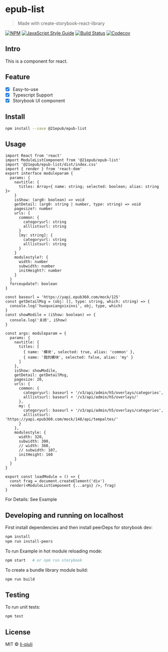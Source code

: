 # epub-list

> Made with create-storybook-react-library

[![NPM](https://img.shields.io/npm/v/epub-list.svg)](https://www.npmjs.com/package/epub-list) [![JavaScript Style Guide](https://img.shields.io/badge/code_style-standard-brightgreen.svg)](https://standardjs.com) [![Build Status](https://img.shields.io/travis/com/li-qiuli/epub-list)](https://travis-ci.com/github/li-qiuli/epub-list) [![Codecov](https://img.shields.io/codecov/c/github/li-qiuli/epub-list)](https://codecov.io/gh/li-qiuli/epub-list)

## Intro

This is a component for react.

## Feature

- [x] Easy-to-use
- [x] Typescript Support
- [x] Storybook UI component

## Install

```bash
npm install --save @21epub/epub-list
```

## Usage

```tsx
import React from 'react'
import ModuleListComponent from '@21epub/epub-list'
import '@21epub/epub-list/dist/index.css'
import { render } from 'react-dom'
export interface moduleparam {
  params: {
    navtitle: {
      titles: Array<{ name: string; selected: boolean; alias: string }>
    }
    isShow: (arg0: boolean) => void
    getDetail: (arg0: string | number, type: string) => void
    pagesize?: number
    urls: {
      common: {
        categoryurl: string
        alllistsurl: string
      }
      [my: string]: {
        categoryurl: string
        alllistsurl: string
      }
    }
    modulestyle?: {
      width: number
      subwidth: number
      initHeight?: number
    }
  }
  forceupdate?: boolean
}

const baseurl = 'https://yapi.epub360.com/mock/125'
const getDetailMsg = (obj: [], type: string, which: string) => {
  console.log('huoquxiangxixinxi', obj, type, which)
}
const showModile = (iShow: boolean) => {
  console.log('关闭', iShow)
}

const args: moduleparam = {
  params: {
    navtitle: {
      titles: [
        { name: '模块', selected: true, alias: 'common' },
        { name: '我的模块', selected: false, alias: 'my' }
      ]
    },
    isShow: showModile,
    getDetail: getDetailMsg,
    pagesize: 20,
    urls: {
      common: {
        categoryurl: baseurl + '/v3/api/admin/h5/overlays/categories',
        alllistsurl: baseurl + '/v3/api/admin/h5/overlays/'
      },
      my: {
        categoryurl: baseurl + '/v3/api/admin/h5/overlays/categories',
        alllistsurl: 'https://yapi.epub360.com/mock/148/api/tempaltes/'
      }
    },
    modulestyle: {
      width: 320,
      subwidth: 300,
      // width: 360,
      // subwidth: 107,
      initHeight: 160
    }
  }
}

export const loadModule = () => {
  const frag = document.createElement('div')
  render(<ModuleListComponent {...args} />, frag)
}
```

For Details: See Example

## Developing and running on localhost

First install dependencies and then install peerDeps for storybook dev:

```sh
npm install
npm run install-peers
```

To run Example in hot module reloading mode:

```sh
npm start   # or npm run storybook
```

To create a bundle library module build:

```sh
npm run build
```

## Testing

To run unit tests:

```sh
npm test
```

## License

MIT © [li-qiuli](https://github.com/li-qiuli)
